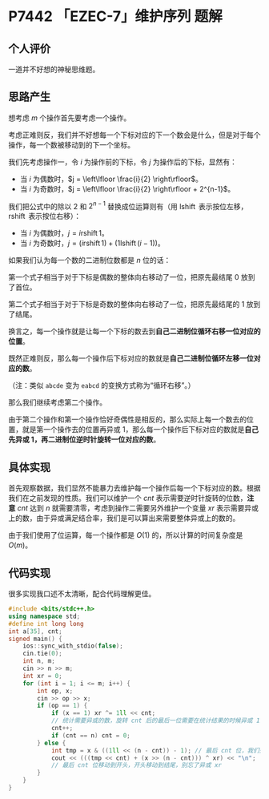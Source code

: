 # P7442 「EZEC-7」维护序列 题解

## 个人评价
一道并不好想的神秘思维题。

## 思路产生

想考虑 $m$ 个操作首先要考虑一个操作。

考虑正难则反，我们并不好想每一个下标对应的下一个数会是什么，但是对于每个操作，每一个数被移动到的下一个坐标。

我们先考虑操作一，令 $i$ 为操作前的下标，令 $j$ 为操作后的下标，显然有：
  - 当 $i$ 为偶数时，$j = \left\lfloor \frac{i}{2} \right\rfloor$。
  - 当 $i$ 为奇数时，$j = \left\lfloor \frac{i}{2} \right\rfloor + 2^{n-1}$。

我们把公式中的除以 $2$ 和 $2^{n-1}$ 替换成位运算则有（用 $\operatorname{lshift}$ 表示按位左移，$\operatorname{rshift}$ 表示按位右移）：
  - 当 $i$ 为偶数时，$j = i \operatorname{rshift} 1$。
  - 当 $i$ 为奇数时，$j = (i \operatorname{rshift} 1) + (1 \operatorname{lshift} (i-1))$。

如果我们认为每一个数的二进制位数都是 $n$ 位的话：

第一个式子相当于对于下标是偶数的整体向右移动了一位，把原先最结尾 $0$ 放到了首位。

第二个式子相当于对于下标是奇数的整体向右移动了一位，把原先最结尾的 $1$ 放到了结尾。

换言之，每一个操作就是让每一个下标的数去到**自己二进制位循环右移一位对应的位置**。

既然正难则反，那么每一个操作后下标对应的数就是**自己二进制位循环左移一位对应的数**。

（注：类似 `abcde` 变为 `eabcd` 的变换方式称为“循环右移”。）

那么我们继续考虑第二个操作。

由于第二个操作和第一个操作恰好奇偶性是相反的，那么实际上每一个数去的位置，就是第一个操作去的位置再异或 $1$，那么每一个操作后下标对应的数就是**自己先异或 $1$，再二进制位逆时针旋转一位对应的数**。

## 具体实现
首先观察数据，我们显然不能暴力去维护每一个操作后每一个下标对应的数。根据我们在之前发现的性质。我们可以维护一个 $cnt$ 表示需要逆时针旋转的位数，**注意** $cnt$ 达到 $n$ 就需要清零，考虑到操作二需要另外维护一个变量 $xr$ 表示需要异或上的数，由于异或满足结合率，我们是可以算出来需要整体异或上的数的。

由于我们使用了位运算，每一个操作都是 $O(1)$ 的，所以计算的时间复杂度是 $O(m)$。

## 代码实现
很多实现我口述不太清晰，配合代码理解更佳。

```cpp
#include <bits/stdc++.h>
using namespace std;
#define int long long
int a[35], cnt;
signed main() {
    ios::sync_with_stdio(false);
    cin.tie(0);
    int n, m;
    cin >> n >> m;
    int xr = 0;
    for (int i = 1; i <= m; i++) {
        int op, x;
        cin >> op >> x;
        if (op == 1) {
            if (x == 1) xr ^= 1ll << cnt;
            // 统计需要异或的数，旋转 cnt 后的最后一位需要在统计结果的时候异或 1
            cnt++;
            if (cnt == n) cnt = 0;
        } else {
            int tmp = x & ((1ll << (n - cnt)) - 1); // 最后 cnt 位，我们先取出来
            cout << (((tmp << cnt) + (x >> (n - cnt))) ^ xr) << "\n";
            // 最后 cnt 位移动到开头，开头移动到结尾，别忘了异或 xr
        }
    }
}
```
